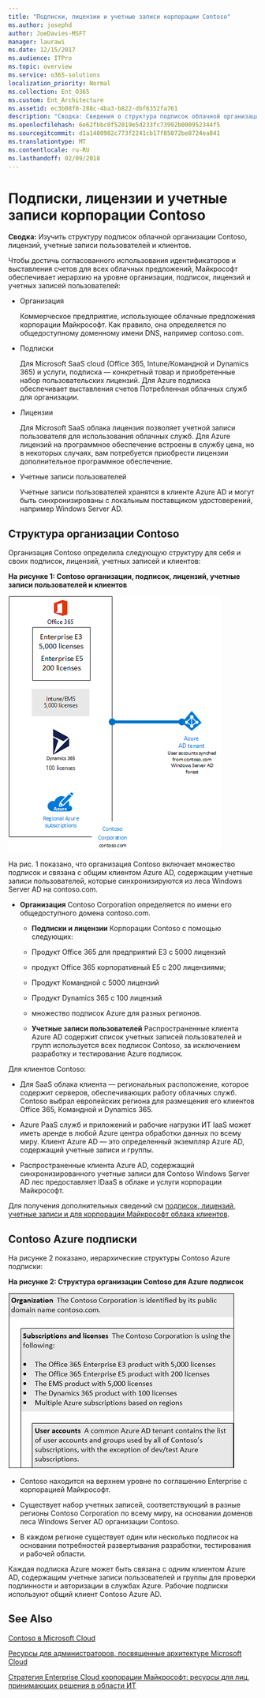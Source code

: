 ```yaml
---
title: "Подписки, лицензии и учетные записи корпорации Contoso"
ms.author: josephd
author: JoeDavies-MSFT
manager: laurawi
ms.date: 12/15/2017
ms.audience: ITPro
ms.topic: overview
ms.service: o365-solutions
localization_priority: Normal
ms.collection: Ent_O365
ms.custom: Ent_Architecture
ms.assetid: ec3b08f0-288c-4ba3-b822-dbf6352fa761
description: "Сводка: Сведения о структура подписок облачной организации Contoso, лицензий, учетные записи пользователей и клиентов."
ms.openlocfilehash: 6e62fbbc0f52019e5d233fc73992b000952344f5
ms.sourcegitcommit: d1a1480982c773f2241cb17f85072be8724ea841
ms.translationtype: MT
ms.contentlocale: ru-RU
ms.lasthandoff: 02/09/2018
---
```

# <a name="subscriptions-licenses-and-user-accounts-for-the-contoso-corporation"></a>Подписки, лицензии и учетные записи корпорации Contoso

 **Сводка:** Изучить структуру подписок облачной организации Contoso, лицензий, учетные записи пользователей и клиентов.
  
Чтобы достичь согласованного использования идентификаторов и выставления счетов для всех облачных предложений, Майкрософт обеспечивает иерархию на уровне организации, подписок, лицензий и учетных записей пользователей:
  
- Организация
    
    Коммерческое предприятие, использующее облачные предложения корпорации Майкрософт. Как правило, она определяется по общедоступному доменному имени DNS, например contoso.com.
    
- Подписки
    
    Для Microsoft SaaS cloud (Office 365, Intune/Командной и Dynamics 365) и услуги, подписка — конкретный товар и приобретенные набор пользовательских лицензий. Для Azure подписка обеспечивает выставления счетов Потребленная облачных служб для организации.
    
- Лицензии
    
    Для Microsoft SaaS облака лицензия позволяет учетной записи пользователя для использования облачных служб. Для Azure лицензий на программное обеспечение встроены в службу цена, но в некоторых случаях, вам потребуется приобрести лицензии дополнительное программное обеспечение.
    
- Учетные записи пользователей
    
    Учетные записи пользователей хранятся в клиенте Azure AD и могут быть синхронизированы с локальным поставщиком удостоверений, например Windows Server AD.
    
## <a name="contosos-structure"></a>Структура организации Contoso

Организация Contoso определила следующую структуру для себя и своих подписок, лицензий, учетных записей и клиентов:
  
**На рисунке 1: Contoso организации, подписок, лицензий, учетные записи пользователей и клиентов**

![Организация Contoso и ее подписки, лицензии, учетные записи пользователей и клиенты](images/Contoso_Poster/Subscriptions.png)
  
На рис. 1 показано, что организация Contoso включает множество подписок и связана с общим клиентом Azure AD, содержащим учетные записи пользователей, которые синхронизируются из леса Windows Server AD на contoso.com.
  
- **Организация** Contoso Corporation определяется по имени его общедоступного домена contoso.com.
    
  - **Подписки и лицензии** Корпорации Contoso с помощью следующих:
    
  - Продукт Office 365 для предприятий E3 с 5000 лицензий
    
  - продукт Office 365 корпоративный E5 с 200 лицензиями;
    
  - Продукт Командной с 5000 лицензий
    
  - Продукт Dynamics 365 с 100 лицензий
    
  - множество подписок Azure для разных регионов.
    
  - **Учетные записи пользователей** Распространенные клиента Azure AD содержит список учетных записей пользователей и групп используется всех подписок Contoso, за исключением разработку и тестирование Azure подписок.
    
Для клиентов Contoso:
  
- Для SaaS облака клиента — региональных расположение, которое содержит серверов, обеспечивающих работу облачных служб. Contoso выбрал европейских региона для размещения его клиентов Office 365, Командной и Dynamics 365. 
    
- Azure PaaS служб и приложений и рабочие нагрузки ИТ IaaS может иметь аренде в любой Azure центра обработки данных по всему миру. Клиент Azure AD — это определенный экземпляр Azure AD, содержащий учетные записи и группы.
    
- Распространенные клиента Azure AD, содержащий синхронизированного учетные записи для Contoso Windows Server AD лес предоставляет IDaaS в облаке и услуги корпорации Майкрософт.
    
Для получения дополнительных сведений см [подписок, лицензий, учетные записи и для корпорации Майкрософт облака клиентов](subscriptions-licenses-accounts-and-tenants-for-microsoft-cloud-offerings.md).
  
## <a name="contosos-azure-subscriptions"></a>Contoso Azure подписки

На рисунке 2 показано, иерархические структуры Contoso Azure подписки:
  
**На рисунке 2: Структура организации Contoso для Azure подписок**

![Структура подписок Azure для Contoso](images/Contoso_Poster/Subscriptions_Nested.png)
  
- Contoso находится на верхнем уровне по соглашению Enterprise с корпорацией Майкрософт.
    
- Существует набор учетных записей, соответствующий в разные регионы Contoso Corporation по всему миру, на основании доменов леса Windows Server AD организации Contoso.
    
- В каждом регионе существует один или несколько подписок на основании потребностей развертывания разработки, тестирования и рабочей области.
    
Каждая подписка Azure может быть связана с одним клиентом Azure AD, содержащим учетные записи пользователей и группы для проверки подлинности и авторизации в службах Azure. Рабочие подписки используют общий клиент Contoso Azure AD.
  
## <a name="see-also"></a>See Also

[Contoso в Microsoft Cloud](contoso-in-the-microsoft-cloud.md)
  
[Ресурсы для администраторов, посвященные архитектуре Microsoft Cloud](microsoft-cloud-it-architecture-resources.md)

[Стратегия Enterprise Cloud корпорации Майкрософт: ресурсы для лиц, принимающих решения в области ИТ](https://sway.com/FJ2xsyWtkJc2taRD)




